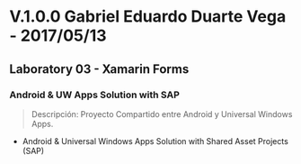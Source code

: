 ﻿# V.1.0.0 Gabriel Eduardo Duarte Vega - 2017/05/13
## Laboratory 03 - Xamarin Forms
### Android & UW Apps Solution with SAP
> Descripción: Proyecto Compartido entre Android y Universal Windows Apps.
+ Android & Universal Windows Apps Solution with Shared Asset Projects (SAP)